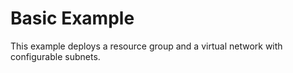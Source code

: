 # Basic Example

This example deploys a resource group and a virtual network with configurable subnets.

